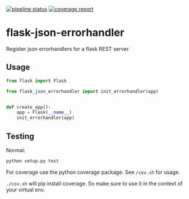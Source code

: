 [![pipeline status](https://qgit.de/py-lib/json-errorhandler/badges/master/pipeline.svg)](https://qgit.de/qerida/py-lib/config-util/commits/master)
[![coverage report](https://qgit.de/py-lib/json-errorhandler/badges/master/coverage.svg)](https://qgit.de/qerida/py-lib/config-util/commits/master)

# flask-json-errorhandler
Register json errorhandlers for a flask REST server

## Usage

```python 
from flask import Flask

from flask_json_errorhandler import init_errorhandler(app)


def create_app():
    app = Flask(__name__)
    init_errorhandler(app)
```

## Testing
Normal:
```python
python setup.py test
```

For coverage use the python coverage package. See ```/cov.sh``` for usage. 

```./cov.sh``` will pip install coverage. So make sure to use it in the context of your virtual env.
